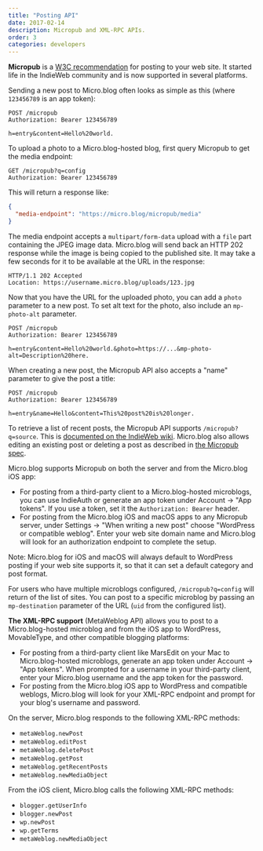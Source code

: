 ```yaml
---
title: "Posting API"
date: 2017-02-14
description: Micropub and XML-RPC APIs.
order: 3
categories: developers
---
```

**Micropub** is a [W3C recommendation](https://www.w3.org/TR/micropub/) for posting to your web site. It started life in the IndieWeb community and is now supported in several platforms.

Sending a new post to Micro.blog often looks as simple as this (where `123456789` is an app token):

```
POST /micropub
Authorization: Bearer 123456789

h=entry&content=Hello%20world.
```

To upload a photo to a Micro.blog-hosted blog, first query Micropub to get the media endpoint:

```http
GET /micropub?q=config
Authorization: Bearer 123456789
```

This will return a response like:

```json
{
  "media-endpoint": "https://micro.blog/micropub/media"
}
```

The media endpoint accepts a `multipart/form-data` upload with a `file` part containing the JPEG image data. Micro.blog will send back an HTTP 202 response while the image is being copied to the published site. It may take a few seconds for it to be available at the URL in the response:

```http
HTTP/1.1 202 Accepted
Location: https://username.micro.blog/uploads/123.jpg
```

Now that you have the URL for the uploaded photo, you can add a `photo` parameter to a new post. To set alt text for the photo, also include an `mp-photo-alt` parameter.

```http
POST /micropub
Authorization: Bearer 123456789

h=entry&content=Hello%20world.&photo=https://...&mp-photo-alt=Description%20here.
```

When creating a new post, the Micropub API also accepts a "name" parameter to give the post a title:

```http
POST /micropub
Authorization: Bearer 123456789

h=entry&name=Hello&content=This%20post%20is%20longer.
```

To retrieve a list of recent posts, the Micropub API supports `/micropub?q=source`. This is [documented on the IndieWeb wiki](https://indieweb.org/Micropub-extensions#Query_for_Post_List). Micro.blog also allows editing an existing post or deleting a post as described in [the Micropub spec](https://www.w3.org/TR/micropub/).

Micro.blog supports Micropub on both the server and from the Micro.blog iOS app:

* For posting from a third-party client to a Micro.blog-hosted microblogs, you can use IndieAuth or generate an app token under Account → "App tokens". If you use a token, set it the `Authorization: Bearer` header.
* For posting from the Micro.blog iOS and macOS apps to any Micropub server, under Settings → "When writing a new post" choose "WordPress or compatible weblog". Enter your web site domain name and Micro.blog will look for an authorization endpoint to complete the setup.

Note: Micro.blog for iOS and macOS will always default to WordPress posting if your web site supports it, so that it can set a default category and post format.

For users who have multiple microblogs configured, `/micropub?q=config` will return of the list of sites. You can post to a specific microblog by passing an `mp-destination` parameter of the URL (`uid` from the configured list).

**The XML-RPC support** (MetaWeblog API) allows you to post to a Micro.blog-hosted microblog and from the iOS app to WordPress, MovableType, and other compatible blogging platforms:

* For posting from a third-party client like MarsEdit on your Mac to Micro.blog-hosted microblogs, generate an app token under Account → "App tokens". When prompted for a username in your third-party client, enter your Micro.blog username and the app token for the password.
* For posting from the Micro.blog iOS app to WordPress and compatible weblogs, Micro.blog will look for your XML-RPC endpoint and prompt for your blog's username and password.

On the server, Micro.blog responds to the following XML-RPC methods:

* `metaWeblog.newPost`
* `metaWeblog.editPost`
* `metaWeblog.deletePost`
* `metaWeblog.getPost`
* `metaWeblog.getRecentPosts`
* `metaWeblog.newMediaObject`

From the iOS client, Micro.blog calls the following XML-RPC methods:

* `blogger.getUserInfo`
* `blogger.newPost`
* `wp.newPost`
* `wp.getTerms`
* `metaWeblog.newMediaObject`
